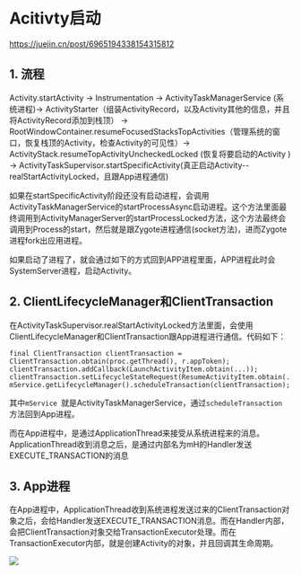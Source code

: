 # Acitivty启动
https://juejin.cn/post/6965194338154315812

## 1. 流程
Activity.startActivity -> Instrumentation -> ActivityTaskManagerService (系统进程)-> ActivityStarter（组装ActivityRecord，以及Activity其他的信息，并且将ActivityRecord添加到栈顶） -> RootWindowContainer.resumeFocusedStacksTopActivities（管理系统的窗口，恢复栈顶的Activity，检查Activity的可见性）-> ActivityStack.resumeTopActivityUncheckedLocked (恢复将要启动的Activity ) -> ActivityTaskSupervisor.startSpecificActivity(真正启动Activity--realStartActivityLocked，且跟App进程通信)


如果在startSpecificActivity阶段还没有启动进程，会调用ActivityTaskManagerService的startProcessAsync启动进程。这个方法里面最终调用到ActivityManagerServer的startProcessLocked方法，这个方法最终会调用到Process的start，然后就是跟Zygote进程通信(socket方法)，进而Zygote进程fork出应用进程。

如果启动了进程了，就会通过如下的方式回到APP进程里面，APP进程此时会SystemServer进程，启动Activity。


## 2. ClientLifecycleManager和ClientTransaction
在ActivityTaskSupervisor.realStartActivityLocked方法里面，会使用ClientLifecycleManager和ClientTransaction跟App进程进行通信。代码如下：

```
final ClientTransaction clientTransaction = ClientTransaction.obtain(proc.getThread(), r.appToken);
clientTransaction.addCallback(LaunchActivityItem.obtain(...));
clientTransaction.setLifecycleStateRequest(ResumeActivityItem.obtain(...));
mService.getLifecycleManager().scheduleTransaction(clientTransaction);
```
其中`mService `就是ActivityTaskManagerService，通过`scheduleTransaction `方法回到App进程。

而在App进程中，是通过ApplicationThread来接受从系统进程来的消息。ApplicationThread收到消息之后，是通过内部名为mH的Handler发送EXECUTE_TRANSACTION的消息


## 3. App进程
在App进程中，ApplicationThread收到系统进程发送过来的ClientTransaction对象之后，会给Handler发送EXECUTE_TRANSACTION消息。而在Handler内部，会把ClientTransaction对象交给TransactionExecutor处理。而在TransactionExecutor内部，就是创建Activity的对象，并且回调其生命周期。


![](https://img-blog.csdnimg.cn/20210523030842665.png)